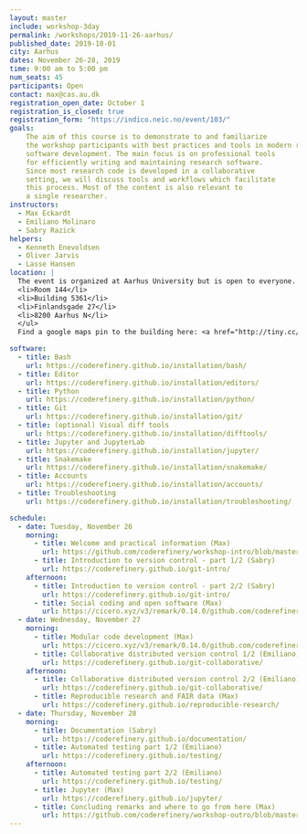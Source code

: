 ```yaml
---
layout: master
include: workshop-3day
permalink: /workshops/2019-11-26-aarhus/
published_date: 2019-10-01
city: Aarhus
dates: November 26-28, 2019
time: 9:00 am to 5:00 pm
num_seats: 45
participants: Open
contact: max@cas.au.dk
registration_open_date: October 1
registration_is_closed: true
registration_form: "https://indico.neic.no/event/103/"
goals:
    The aim of this course is to demonstrate to and familiarize
    the workshop participants with best practices and tools in modern research
    software development. The main focus is on professional tools
    for efficiently writing and maintaining research software.
    Since most research code is developed in a collaborative
    setting, we will discuss tools and workflows which facilitate
    this process. Most of the content is also relevant to
    a single researcher.
instructors:
  - Max Eckardt
  - Emiliano Molinaro
  - Sabry Razick  
helpers:
  - Kenneth Enevoldsen
  - Oliver Jarvis
  - Lasse Hansen
location: |
  The event is organized at Aarhus University but is open to everyone. The location is the in building 5361 room 144, also referred to as Agora Videolink. The room is on the same level as the entrance. The full address of venue is:<ul style="list-style-type:none">
  <li>Room 144</li>
  <li>Building 5361</li>
  <li>Finlandsgade 27</li>
  <li>8200 Aarhus N</li>
  </ul>
  Find a google maps pin to the building here: <a href="http://tiny.cc/CRAU19" target="_blank">http://tiny.cc/CRAU19</a>. Alternatively, you can install <a href="https://play.google.com/store/apps/details?id=com.au.aufind" target="_blank">an app</a> for navigating Aarhus University's buildings. 

software:
  - title: Bash
    url: https://coderefinery.github.io/installation/bash/
  - title: Editor
    url: https://coderefinery.github.io/installation/editors/
  - title: Python
    url: https://coderefinery.github.io/installation/python/
  - title: Git
    url: https://coderefinery.github.io/installation/git/
  - title: (optional) Visual diff tools
    url: https://coderefinery.github.io/installation/difftools/
  - title: Jupyter and JupyterLab
    url: https://coderefinery.github.io/installation/jupyter/
  - title: Snakemake
    url: https://coderefinery.github.io/installation/snakemake/
  - title: Accounts
    url: https://coderefinery.github.io/installation/accounts/
  - title: Troubleshooting
    url: https://coderefinery.github.io/installation/troubleshooting/

schedule:
  - date: Tuesday, November 26
    morning:
      - title: Welcome and practical information (Max)
        url: https://github.com/coderefinery/workshop-intro/blob/master/README.md
      - title: Introduction to version control - part 1/2 (Sabry)
        url: https://coderefinery.github.io/git-intro/
    afternoon:
      - title: Introduction to version control - part 2/2 (Sabry)
        url: https://coderefinery.github.io/git-intro/
      - title: Social coding and open software (Max)
        url: https://cicero.xyz/v3/remark/0.14.0/github.com/coderefinery/social-coding/master/talk.md
  - date: Wednesday, November 27
    morning:
      - title: Modular code development (Max)
        url: https://cicero.xyz/v3/remark/0.14.0/github.com/coderefinery/modular-code-development/master/talk.md
      - title: Collaborative distributed version control 1/2 (Emiliano)
        url: https://coderefinery.github.io/git-collaborative/
    afternoon:
      - title: Collaborative distributed version control 2/2 (Emiliano)
        url: https://coderefinery.github.io/git-collaborative/
      - title: Reproducible research and FAIR data (Max)
        url: https://coderefinery.github.io/reproducible-research/
  - date: Thursday, November 28
    morning:
      - title: Documentation (Sabry)
        url: https://coderefinery.github.io/documentation/
      - title: Automated testing part 1/2 (Emiliano)
        url: https://coderefinery.github.io/testing/
    afternoon:
      - title: Automated testing part 2/2 (Emiliano)
        url: https://coderefinery.github.io/testing/
      - title: Jupyter (Max)
        url: https://coderefinery.github.io/jupyter/
      - title: Concluding remarks and where to go from here (Max)
        url: https://github.com/coderefinery/workshop-outro/blob/master/README.md
---
```

